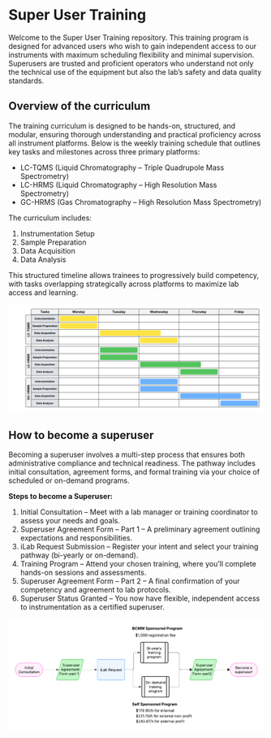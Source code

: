 # Super User Training
Welcome to the Super User Training repository. This training program is designed for advanced users who wish to gain independent access to our instruments with maximum scheduling flexibility and minimal supervision. Superusers are trusted and proficient operators who understand not only the technical use of the equipment but also the lab’s safety and data quality standards.

## Overview of the curriculum
The training curriculum is designed to be hands-on, structured, and modular, ensuring thorough understanding and practical proficiency across all instrument platforms. Below is the weekly training schedule that outlines key tasks and milestones across three primary platforms:

* LC-TQMS (Liquid Chromatography – Triple Quadrupole Mass Spectrometry)
* LC-HRMS (Liquid Chromatography – High Resolution Mass Spectrometry)
* GC-HRMS (Gas Chromatography – High Resolution Mass Spectrometry)

The curriculum includes:

1. Instrumentation Setup
2. Sample Preparation
3. Data Acquisition
4. Data Analysis

This structured timeline allows trainees to progressively build competency, with tasks overlapping strategically across platforms to maximize lab access and learning.

![Training Curriculum Schedule](images/Superuser_Training_Program_Curriculum.png)


## How to become a superuser

Becoming a superuser involves a multi-step process that ensures both administrative compliance and technical readiness. The pathway includes initial consultation, agreement forms, and formal training via your choice of scheduled or on-demand programs.

**Steps to become a Superuser:**

1. Initial Consultation – Meet with a lab manager or training coordinator to assess your needs and goals.
2. Superuser Agreement Form – Part 1 – A preliminary agreement outlining expectations and responsibilities.
3. iLab Request Submission – Register your intent and select your training pathway (bi-yearly or on-demand).
4. Training Program – Attend your chosen training, where you’ll complete hands-on sessions and assessments.
5. Superuser Agreement Form – Part 2 – A final confirmation of your competency and agreement to lab protocols.
6. Superuser Status Granted – You now have flexible, independent access to instrumentation as a certified superuser.

![Superuser Training Workflow](images/Superuser_Training_Program_Procedure.png)


